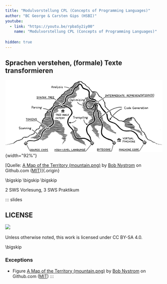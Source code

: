 ```yaml
---
title: "Modulvorstellung CPL (Concepts of Programming Languages)"
author: "BC George & Carsten Gips (HSBI)"
youtube:
  - link: "https://youtu.be/rpbaSy2iy00"
    name: "Modulvorstellung CPL (Concepts of Programming Languages)"

hidden: true
---
```



## Sprachen verstehen, (formale) Texte transformieren

![](https://raw.githubusercontent.com/munificent/craftinginterpreters/master/site/image/a-map-of-the-territory/mountain.png){width="92%"}

[Quelle: [A Map of the Territory (mountain.png)](https://github.com/munificent/craftinginterpreters/blob/master/site/image/a-map-of-the-territory/mountain.png) by [Bob Nystrom](https://github.com/munificent) on Github.com ([MIT](https://github.com/munificent/craftinginterpreters/blob/master/LICENSE))]{.origin}

\bigskip
\bigskip
\bigskip

2 SWS Vorlesung, 3 SWS Praktikum







<!-- DO NOT REMOVE - THIS IS A LAST SLIDE TO INDICATE THE LICENSE AND POSSIBLE EXCEPTIONS (IMAGES, ...). -->
::: slides
## LICENSE
![](https://licensebuttons.net/l/by-sa/4.0/88x31.png)

Unless otherwise noted, this work is licensed under CC BY-SA 4.0.

\bigskip

### Exceptions
*   Figure [A Map of the Territory (mountain.png)](https://github.com/munificent/craftinginterpreters/blob/master/site/image/a-map-of-the-territory/mountain.png) by [Bob Nystrom](https://github.com/munificent) on Github.com ([MIT](https://github.com/munificent/craftinginterpreters/blob/master/LICENSE))
:::
